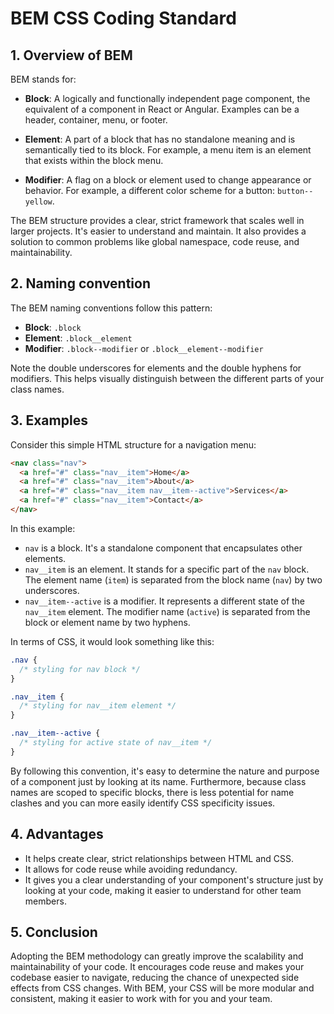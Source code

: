 # BEM CSS Coding Standard

## 1. Overview of BEM

BEM stands for:

- **Block**: A logically and functionally independent page component, the equivalent of a component in React or Angular. Examples can be a header, container, menu, or footer.

- **Element**: A part of a block that has no standalone meaning and is semantically tied to its block. For example, a menu item is an element that exists within the block menu.

- **Modifier**: A flag on a block or element used to change appearance or behavior. For example, a different color scheme for a button: `button--yellow`.

The BEM structure provides a clear, strict framework that scales well in larger projects. It's easier to understand and maintain. It also provides a solution to common problems like global namespace, code reuse, and maintainability.

## 2. Naming convention

The BEM naming conventions follow this pattern:

- **Block**: `.block`
- **Element**: `.block__element`
- **Modifier**: `.block--modifier` or `.block__element--modifier`

Note the double underscores for elements and the double hyphens for modifiers. This helps visually distinguish between the different parts of your class names.

## 3. Examples

Consider this simple HTML structure for a navigation menu:

```html
<nav class="nav">
  <a href="#" class="nav__item">Home</a>
  <a href="#" class="nav__item">About</a>
  <a href="#" class="nav__item nav__item--active">Services</a>
  <a href="#" class="nav__item">Contact</a>
</nav>
```

In this example:

- `nav` is a block. It's a standalone component that encapsulates other elements.
- `nav__item` is an element. It stands for a specific part of the `nav` block. The element name (`item`) is separated from the block name (`nav`) by two underscores.
- `nav__item--active` is a modifier. It represents a different state of the `nav__item` element. The modifier name (`active`) is separated from the block or element name by two hyphens.

In terms of CSS, it would look something like this:

```css
.nav {
  /* styling for nav block */
}

.nav__item {
  /* styling for nav__item element */
}

.nav__item--active {
  /* styling for active state of nav__item */
}
```

By following this convention, it's easy to determine the nature and purpose of a component just by looking at its name. Furthermore, because class names are scoped to specific blocks, there is less potential for name clashes and you can more easily identify CSS specificity issues.

## 4. Advantages

- It helps create clear, strict relationships between HTML and CSS.
- It allows for code reuse while avoiding redundancy.
- It gives you a clear understanding of your component's structure just by looking at your code, making it easier to understand for other team members.

## 5. Conclusion

Adopting the BEM methodology can greatly improve the scalability and maintainability of your code. It encourages code reuse and makes your codebase easier to navigate, reducing the chance of unexpected side effects from CSS changes. With BEM, your CSS will be more modular and consistent, making it easier to work with for you and your team.
